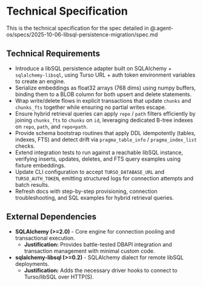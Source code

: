 # Technical Specification

This is the technical specification for the spec detailed in @.agent-os/specs/2025-10-06-libsql-persistence-migration/spec.md

## Technical Requirements

- Introduce a libSQL persistence adapter built on SQLAlchemy + `sqlalchemy-libsql`, using Turso URL + auth token environment variables to create an engine.
- Serialize embeddings as float32 arrays (768 dims) using numpy buffers, binding them to a BLOB column for both upsert and delete statements.
- Wrap write/delete flows in explicit transactions that update `chunks` and `chunks_fts` together while ensuring no partial writes escape.
- Ensure hybrid retrieval queries can apply `repo` / `path` filters efficiently by joining `chunks_fts` to `chunks` on `id`, leveraging dedicated B-tree indexes on `repo`, `path`, and `repo+path`.
- Provide schema bootstrap routines that apply DDL idempotently (tables, indexes, FTS) and detect drift via `pragma_table_info` / `pragma_index_list` checks.
- Extend integration tests to run against a reachable libSQL instance, verifying inserts, updates, deletes, and FTS query examples using fixture embeddings.
- Update CLI configuration to accept `TURSO_DATABASE_URL` and `TURSO_AUTH_TOKEN`, emitting structured logs for connection attempts and batch results.
- Refresh docs with step-by-step provisioning, connection troubleshooting, and SQL examples for hybrid retrieval queries.

## External Dependencies

- **SQLAlchemy (>=2.0)** - Core engine for connection pooling and transactional execution.
  - **Justification:** Provides battle-tested DBAPI integration and transaction management with minimal custom code.
- **sqlalchemy-libsql (>=0.2)** - SQLAlchemy dialect for remote libSQL deployments.
  - **Justification:** Adds the necessary driver hooks to connect to Turso/libSQL over HTTP(S).
